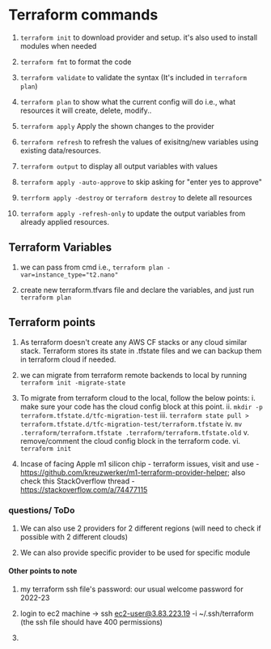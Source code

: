 # Terraform commands

1. `terraform init` to download provider and setup. it's also used to install modules when needed

2. `terraform fmt` to format the code

3. `terraform validate` to validate the syntax (It's included in `terraform plan`)

4. `terraform plan` to show what the current config will do i.e., what resources it will create, delete, modify..

5. `terraform apply` Apply the shown changes to the provider

6. `terraform refresh` to refresh the values of exisitng/new variables using existing data/resources. 

7. `terraform output` to display all output variables with values

8. `terraform apply -auto-approve` to skip asking for "enter yes to approve"

9. `terrform apply -destroy` or `terraform destroy` to delete all resources

10. `terraform apply -refresh-only` to update the output variables from already applied resources.



## Terraform Variables

1. we can pass from cmd i.e., `terraform plan -var=instance_type="t2.nano"`

2. create new terraform.tfvars file and declare the variables, and just run `terraform plan`



## Terraform points

1. As terraform doesn't create any AWS CF stacks or any cloud similar stack. Terraform stores its state in .tfstate files and we can backup them in terraform cloud if needed.

2. we can migrate from terraform remote backends to local by running `terraform init -migrate-state`

3. To migrate from terraform cloud to the local, follow the below points:
    i. make sure your code has the cloud config block at this point.
    ii. `mkdir -p terraform.tfstate.d/tfc-migration-test`
    iii. `terraform state pull > terraform.tfstate.d/tfc-migration-test/terraform.tfstate`
    iv. `mv .terraform/terraform.tfstate .terraform/terraform.tfstate.old`
    v. remove/comment the cloud config block in the terraform code.
    vi. `terraform init`

4. Incase of facing Apple m1 silicon chip - terraform issues, visit and use - https://github.com/kreuzwerker/m1-terraform-provider-helper; also check this StackOverflow thread - https://stackoverflow.com/a/74477115



### questions/ ToDo

1. We can also use 2 providers for 2 different regions (will need to check if possible with 2 different clouds)

2. We can also provide specific provider to be used for specific module



#### Other points to note

1. my terraform ssh file's password: our usual welcome password for 2022-23

2. login to ec2 machine -> ssh ec2-user@3.83.223.19 -i ~/.ssh/terraform (the ssh file should have 400 permissions)

3. 
